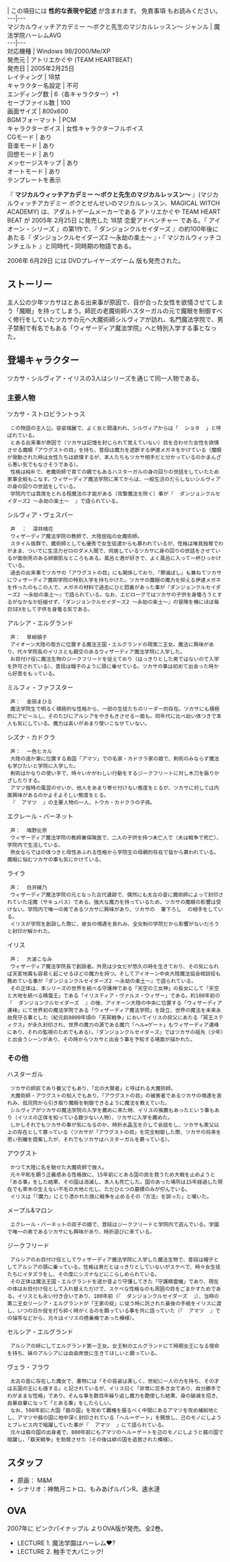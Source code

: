 |  この項目には **性的な表現や記述** が含まれます。  免責事項  もお読みください。  
---|---  
マジカルウィッチアカデミー 〜ボクと先生のマジカルレッスン〜  ジャンル  |  魔法学院ハーレムAVG     
---|---  
対応機種  |  Windows 98/2000/Me/XP   
発売元  |  アトリエかぐや (TEAM HEARTBEAT)   
発売日  |  2005年2月25日     
レイティング  |  18禁     
キャラクター名設定  |  不可   
エンディング数  |  6（各キャラクター）+1   
セーブファイル数  |  100   
画面サイズ  |  800x600   
BGMフォーマット  |  PCM   
キャラクターボイス  |  女性キャラクターフルボイス   
CGモード  |  あり   
音楽モード  |  あり   
回想モード  |  あり   
メッセージスキップ  |  あり   
オートモード  |  あり   
テンプレートを表示  
  
『 **マジカルウィッチアカデミー 〜ボクと先生のマジカルレッスン〜** 』(マジカルウィッチアカデミー ボクとせんせいのマジカルレッスン、MAGICAL
WITCH ACADEMY) は、アダルトゲームメーカーである  アトリエかぐや TEAM HEART BEAT  が  2005年  2月25日
に発売した  18禁  恋愛アドベンチャー  である。『  アイオーン・シリーズ  』の第1作で、『  ダンジョンクルセイダーズ
』の約100年後にあたる『  ダンジョンクルセイダーズ2 〜永劫の楽土〜  』・『  マジカルウィッチコンチェルト  』と同時代・同時期の物語である。

2006年  6月29日  には  DVDプレイヤーズゲーム  版も発売された。

##  ストーリー  

主人公の少年ツカサはとある出来事が原因で、目が合った女性を欲情させてしまう「魔眼」を持ってしまう。師匠の老魔術師ハスターガルの元で魔眼を制御すべく修行をしていたツカサの元へ大魔術師シルヴィアが訪れ、名門魔法学院で、男子禁制で有名でもある「ウィザーディア魔法学院」へと特別入学する事となった。

##  登場キャラクター  

ツカサ・シルヴィア・イリスの3人はシリーズを通じて同一人物である。

###  主要人物  

ツカサ・ストロビラントゥス

     この物語の主人公。容姿端麗で、よく女と間違われ、シルヴィアからは「  ショタ  」と呼ばれている。 
     とある出来事が原因で（ツカサは記憶を封じられて覚えていない）目を合わせた女性を欲情させる魔眼「アウグストの目」を持ち、普段は魔力を遮断する伊達メガネをかけている（魔眼が発動された時は女性たちは欲情するが、本人たちもツカサ相手だと分かっているのかまんざら悪い気でもなさそうである）。 
     性格は純朴で、老魔術師で育ての親でもあるハスターガルの身の回りの世話をしていたため家事全般もこなす。ウィザーディア魔法学院に来てからは、一般生活のだらしないシルヴィアの身の回りの世話をしている。 
     学院内では首席をとれる程魔法の才能がある（攻撃魔法を除く）事が『  ダンジョンクルセイダーズ2 〜永劫の楽土〜  』で語られている。 
シルヴィア・ヴェスパー

     声  ：  深井晴花 
     ウィザーディア魔法学院の教師で、大陸屈指の女魔術師。 
     スタイル抜群で、魔術師としても優秀で女生徒達からも慕われているが、性格は唯我独尊でわがまま、ついでに生活力ゼロのダメ人間で、同居しているツカサに身の回りの世話をさせているが面倒見のある姉御肌なところもある。風呂と酒が好きで、よく風呂に入って一杯ひっかけている。 
     過去の出来事でツカサの「アウグストの目」にも関係しており、「罪滅ぼし」も兼ねてツカサにウィザーディア魔術学院の特別入学を持ちかけた。ツカサの魔眼の魔力を抑える伊達メガネを作ったのもこの人で、メガネの材料で過去にひと悶着があった事が『ダンジョンクルセイダーズ2 〜永劫の楽土〜』で語られている。なお、エピローグではツカサの子供を身篭ろうとするがなかなか妊娠せず、『ダンジョンクルセイダーズ2 〜永劫の楽土〜』の冒険を機にほぼ毎日SEXをして子供を身篭る気である。 
アルシア・エルグランド

     声：  草柳順子 
     アイオーン大陸の南方に位置する魔法王国・エルグランドの現第二王女。魔法に興味があり、代々学院長のイリスとも親交のあるウィザーディア魔法学院に入学した。 
     お目付け役に魔法生物のジークフリードを従えており（はっきりとした男ではないので入学を許可されている）、普段は帽子のように頭に乗せている。ツカサの事は初めて出会った時から好意をもっている。 
ミルフィ・ファフスター

     声：  金田まひる 
     魔法学院生で明るく積極的な性格から、一部の生徒たちのリーダー的存在。ツカサにも積極的にアピールし、そのたびにアルシアをやきもきさせる一面も。同年代に比べ幼い体つきで本人も気にしている。魔力は高いがあまり使いこなせていない。 
シズナ・カドクラ

     声：  一色ヒカル 
     大陸の遥か東に位置する島国「アマツ」での名家・カドクラ家の娘で、剣術のみならず魔法も学びたいと学院に入学した。 
     剣術はかなりの使い手で、時々いかがわしい行動をするジークフリートに対し木刀を振りかざしたりする。 
     アマツ独特の風習のせいか、他人をあまり寄せ付けない態度をとるが、ツカサに対しては内面興味があるのかよそよそしい態度をとる。 
     『  アマツ  』の主要人物の一人、トウカ・カドクラの子孫。 
エクレール・バーネット

     声：  鳩野比奈 
     ウィザーディア魔法学院の教師兼保険医で、二人の子供を持つ未亡人で（夫は戦争で死亡）、学院内で生活している。 
     熟女ならではの体つきと母性あふれる性格から学院生の母親的存在で皆から慕われている。魔眼に悩むツカサの事も気にかけている。 
ライラ

     声：  白井綾乃 
     ウィザーディア魔法学院の元となった古代遺跡で、偶然にも太古の昔に魔術師によって封印されていた淫魔（サキュバス）である。強大な魔力を持っているため、ツカサの魔眼の影響は受けない。学院内で唯一の男であるツカサに興味があり、ツカサの  筆下ろし  の相手をしている。 
     イリスが学院を創設した際に、彼女の境遇を哀れみ、全女制の学院だから影響がないだろうと封印が解かれた。 
イリス

     声：  大波こなみ 
     ウィザーディア魔法学院長で創設者。外見は少女だが悠久の時を生きており、その気になれば天変地異も容易く起こせるほどの魔力を持つ。そしてアイオーン中央大陸魔法協会相談役も務めている事が『ダンジョンクルセイダーズ2 〜永劫の楽土〜』で語られている。 
     その正体は、本シリーズの世界を統べる守護神である「天空の三女神」の長女にして「天空と大地を統べる精霊王」である「イリスティア・ヴァルス・ウィザー」である。約100年前の『  ダンジョンクルセイダーズ  』の後、アイオーン大陸の中央に位置する「ウィザーディア連峰」にて世界初の魔法学院である「ウィザーディア魔法学院」を設立、世界の魔法を未来永劫見守る事とした（紀元前8000年頃の「天冥戦争」においてイリスの叔父にあたる「冥王スティクス」が永久封印され、世界の魔力の源である魔穴「ヘル=ゲート」もウィザーディア連峰にあり、それの監視のためでもある）。『ダンジョンクルセイダーズ』ではツカサの祖先（少年）と出会うシーンがあり、その時からツカサと出会う事を予知する場面が描かれた。 

###  その他  

ハスターガル

     ツカサの師匠であり養父でもあり、「北の大賢者」と呼ばれる大魔術師。 
     大魔術師・アウグストの知人でもあり、「アウグストの目」の被害者であるツカサの境遇を哀れみ、孤児院から引き取り魔眼を制御できるように魔法を教えていた。 
     シルヴィアがツカサの魔法学院の入学を薦めに来た時、イリスの推薦もあったという事もあり（イリスの正体を知っている数少ない人物）、ツカサに入学を薦めた。 
     しかしそれでもツカサの事が気になるのか、時折水晶玉を介して会話をし、ツカサも実父以上の存在として慕っている（ツカサが「アウグストの目」を完全制御した際、ツカサの将来を思い別離を提案したが、それでもツカサはハスターガルを慕っている）。 
アウグスト

     かつて大陸に名を馳せた大魔術師で故人。 
     元々平和を願う正義感ある性格故に、15年前にとある国の民を救うため大戦を止めようと「ある事」をした結果、その国は消滅し、本人も死亡した。国のあった場所は15年経過した現在でも草木の生えない不毛の大地と化し、ただひとつの墓標のみが佇んでいる。 
     イリスは「『魔力』にとり憑かれた故に戦争を止めるその『方法』を誤った」と嘆いた。 
メープル&マロン

     エクレール・バーネットの双子の娘で、普段はジークフリードと学院内で遊んでいる。学園で唯一の男であるツカサにも興味があり、時折遊びに来ている。 
ジークフリード

     アルシアのお目付け役としてウィザーディア魔法学院に入学した魔法生物で、普段は帽子としてアルシアの頭に乗っている。性格は男だとはっきりとしていないがスケベで、時々女生徒たちにイタズラをし、その度にシズナなどにこらしめられている。 
     その正体は魔法王国・エルグランドを遥か昔より守護してきた「守護精霊機」であり、現在の体はお目付け役として入れ替えただけで、スケベな性格なのも周囲の目をごまかすためである。イリスとも永い付き合いであり、100年前（『  ダンジョンクルセイダーズ  』）、当時の第二王女リーシア・エルグランドが「王家の掟」に従う時に託された最後の手紙をイリスに渡し、いつの日か掟を打ち砕く時がくるのを願っている事を共に語っていた（『  アマツ  』での描写などから、元々はイリスの搭乗機であった模様）。 
セルシア・エルグランド

     アルシアの姉にしてエルグランド第一王女。女王制のエルグランドにて時期女王になる宿命を持ち、妹のアルシアには自由奔放に生きてほしいと願っている。 
ヴェラ・フラウ

     太古の昔に存在した魔女で、書物には「その容姿は美しく、世紀に一人の力を持ち、その才は五国の王にも値する」と記されているが、イリス曰く「非常に恋多き女であり、自分勝手でわがままな性格」であり、そんな事を数百年繰り返し魔力を酷使した結果、身の破滅を招き、自暴自棄になって「とある事」をしたらしい。 
     なお、500年前に大国「翡の国」を攻めて覇権を握るべく中間にあるアマツを攻め補給地とし、アマツや翡の国に地中深く封印されている「ヘル＝ゲート」を開放し、己のモノにしようとブレビス内で暗躍していた事が『  アマツ  』にて語られている。 
     元々は翡の国の出身者で、800年前にもアマツのヘル＝ゲートを己のモノにしようと翡の国で暗躍し、「翡天戦争」を勃発させた（その後は緋の国を追放された模様）。 

##  スタッフ  

  * 原画：  M&M   
  * シナリオ：神無月ニトロ、もみあげルパンR、速水漣   

##  OVA  

2007年に  ピンクパイナップル  よりOVA版が発売。全2巻。

  * LECTURE 1. 魔法学園はハーレム♥? 
  * LECTURE 2. 触手で大パニック! 

